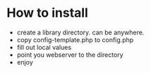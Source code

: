 How to install
==============

* create a library directory. can be anywhere.
* copy config-template.php to config.php
* fill out local values
* point you webserver to the directory
* enjoy
